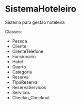 # SistemaHoteleiro
Sistema para gestão hoteleira

Classes:
* Pessoa
* Cliente
* ClienteTelefone
* Funcionario
* Hotel
* Quarto
* Categoria
* Reserva
* TipoReserva
* ReservaServicos
* Servicos
* Checkin_Checkout